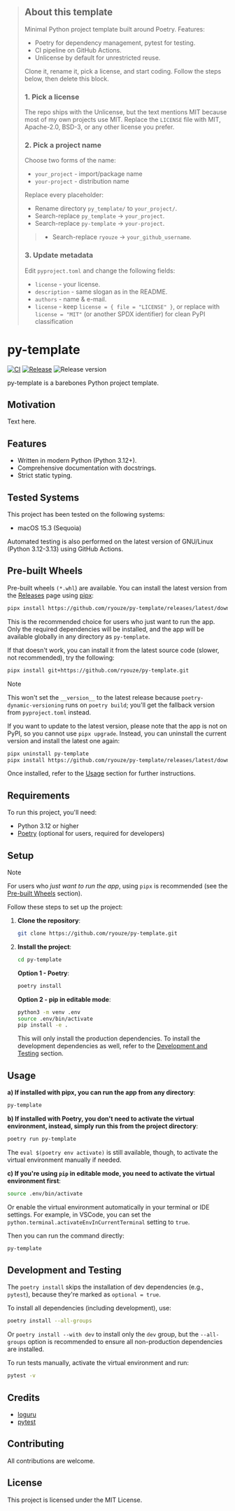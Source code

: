 > ## About this template
>
> Minimal Python project template built around Poetry.
> Features:
> * Poetry for dependency management, pytest for testing.
> * CI pipeline on GitHub Actions.
> * Unlicense by default for unrestricted reuse.
>
> Clone it, rename it, pick a license, and start coding. Follow the steps below, then delete this block.
>
> ### 1. Pick a license
>
> The repo ships with the Unlicense, but the text mentions MIT because most of my own projects use MIT.
> Replace the `LICENSE` file with MIT, Apache-2.0, BSD-3, or any other license you prefer.
>
> ### 2. Pick a project name
>
> Choose two forms of the name:
> * `your_project` - import/package name
> * `your-project` - distribution name
>
> Replace every placeholder:
> * Rename directory `py_template/` to `your_project/`.
> * Search-replace `py_template` -> `your_project`.
> * Search-replace `py-template` -> `your-project`.
> > * Search-replace `ryouze` -> `your_github_username`.
>
> ### 3. Update metadata
>
> Edit `pyproject.toml` and change the following fields:
> * `license` - your license.
> * `description` - same slogan as in the README.
> * `authors` - name & e-mail.
> * `license` - keep `license = { file = "LICENSE" }`, or replace with `license = "MIT"` (or another SPDX identifier) for clean PyPI classification


# py-template

[![CI](https://github.com/ryouze/py-template/actions/workflows/ci.yml/badge.svg)](https://github.com/ryouze/py-template/actions/workflows/ci.yml)
[![Release](https://github.com/ryouze/py-template/actions/workflows/release.yml/badge.svg)](https://github.com/ryouze/py-template/actions/workflows/release.yml)
![Release version](https://img.shields.io/github/v/release/ryouze/py-template)

py-template is a barebones Python project template.


## Motivation

Text here.


## Features

- Written in modern Python (Python 3.12+).
- Comprehensive documentation with docstrings.
- Strict static typing.


## Tested Systems

This project has been tested on the following systems:

- macOS 15.3 (Sequoia)
<!-- - Manjaro 24.0 (Wynsdey)
- Windows 11 23H2 -->

Automated testing is also performed on the latest version of GNU/Linux (Python 3.12-3.13) using GitHub Actions.


## Pre-built Wheels

Pre-built wheels `(*.whl`) are available. You can install the latest version from the [Releases](../../releases) page using [pipx](https://github.com/pypa/pipx):

```sh
pipx install https://github.com/ryouze/py-template/releases/latest/download/py_template-latest-py3-none-any.whl
```

This is the recommended choice for users who just want to run the app. Only the required dependencies will be installed, and the app will be available globally in any directory as `py-template`.

If that doesn't work, you can install it from the latest source code (slower, not recommended), try the following:

```sh
pipx install git+https://github.com/ryouze/py-template.git
```

> [!NOTE]
> This won't set the `__version__` to the latest release because `poetry-dynamic-versioning` runs on `poetry build`; you'll get the fallback version from `pyproject.toml` instead.

If you want to update to the latest version, please note that the app is not on PyPI, so you cannot use `pipx upgrade`. Instead, you can uninstall the current version and install the latest one again:

```sh
pipx uninstall py-template
pipx install https://github.com/ryouze/py-template/releases/latest/download/py_template-latest-py3-none-any.whl
```

Once installed, refer to the [Usage](#usage) section for further instructions.


## Requirements

To run this project, you'll need:

- Python 3.12 or higher
- [Poetry](https://python-poetry.org/) (optional for users, required for developers)


## Setup

> [!NOTE]
> For users who *just want to run the app*, using `pipx` is recommended (see the [Pre-built Wheels](#pre-built-wheels) section).

Follow these steps to set up the project:

1. **Clone the repository**:

    ```sh
    git clone https://github.com/ryouze/py-template.git
    ```

2. **Install the project**:

    ```sh
    cd py-template
    ```

    **Option 1 - Poetry**:

    <!--
    Groups:
    * '--without dev' installs every non-optional group except 'dev'.
    * '--only main' installs nothing except the implicit main group, so it will silently drop any future non-dev groups you might add (e.g., 'docs' or 'bench').
    The Poetry maintainers recommend '--without dev' for a production install and '--only main' only when you know you want to strip out everything but the runtime set. However, since we set the 'dev' group as optional, 'poetry install' will only install the production dependencies by default, so you can skip the '--without dev' flag.
    Virtual-environment activation:
    The old 'poetry shell' command moved to a plugin. Thus, 'poetry env' activate is now the built-in way to enter the venv; it only prints the shell command.
    Use 'eval $(poetry env activate)' for Bourne-like shells, 'eval (poetry env activate)' for Fish and 'Invoke-Expression (poetry env activate)' for PowerShell.
    -->

    ```sh
    poetry install
    ```

    **Option 2 - pip in editable mode**:

    ```sh
    python3 -m venv .env
    source .env/bin/activate
    pip install -e .
    ```

    This will only install the production dependencies. To install the development dependencies as well, refer to the [Development and Testing](#development-and-testing) section.


## Usage

**a) If installed with pipx, you can run the app from any directory**:

```sh
py-template
```

**b) If installed with Poetry, you don't need to activate the virtual environment, instead, simply run this from the project directory**:

```sh
poetry run py-template
```

The `eval $(poetry env activate)` is still available, though, to activate the virtual environment manually if needed.

**c) If you're using `pip` in editable mode, you need to activate the virtual environment first**:

```sh
source .env/bin/activate
```

Or enable the virtual environment automatically in your terminal or IDE settings. For example, in VSCode, you can set the `python.terminal.activateEnvInCurrentTerminal` setting to `true`.

Then you can run the command directly:

```sh
py-template
```


## Development and Testing

The `poetry install` skips the installation of dev dependencies (e.g., `pytest`), because they're marked as `optional = true`.

To install all dependencies (including development), use:

```sh
poetry install --all-groups
```

Or `poetry install --with dev` to install only the `dev` group, but the `--all-groups` option is recommended to ensure all non-production dependencies are installed.

To run tests manually, activate the virtual environment and run:

```sh
pytest -v
```


## Credits

- [loguru](https://github.com/Delgan/loguru)
- [pytest](https://github.com/pytest-dev/pytest)


## Contributing

All contributions are welcome.


## License

This project is licensed under the MIT License.
